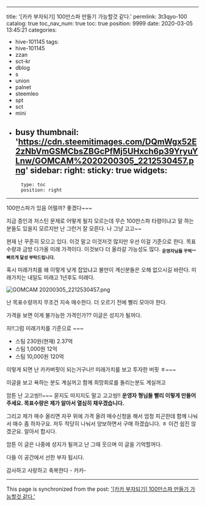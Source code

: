 
---
title: '[카카 부자되기] 100만스파 만들기  가능할것 같다.'
permlink: 3t3qyo-100
catalog: true
toc_nav_num: true
toc: true
position: 9999
date: 2020-03-05 13:45:21
categories:
- hive-101145
tags:
- hive-101145
- zzan
- sct-kr
- dblog
- s
- union
- palnet
- steemleo
- spt
- sct
- mini
- busy
thumbnail: 'https://cdn.steemitimages.com/DQmWgx52E2zNbVmGSMCbsZBGcPfMj5UHxch6p39YryuYLnw/GOMCAM%2020200305_2212530457.png'
sidebar:
    right:
        sticky: true
widgets:
    -
        type: toc
        position: right
---


100만스파가 있음 어떨까?  좋겠다~~~

지금 증인과 저스틴 문제로 어떻게 될지 모르는데
무슨 100만스파 타령이냐고 말 하는 분들도 있을지 모르지만
난 그런거 잘 모른다.   나 그냥 고고~~

현재 난 꾸준히 모으고 있다. 
이것 말고 이것저것 많지만  우선 이걸 기준으로 한다. 
목표수량과 금방 다가올 미래 가격이다. 
이것보다 더 올라갈 가능성도 많다. 
<sub> **운영자님들 꾸벅^^ 빠르게 달성 부탁드립니다.**</sub>

혹시 미래가치를 왜 이렇게 낮게 잡았냐고 불만이 계신분들은
오해 없으시길 바란다.  미래가치는 내일도 미래고 1년후도 미래다. 


![GOMCAM 20200305_2212530457.png](https://cdn.steemitimages.com/DQmWgx52E2zNbVmGSMCbsZBGcPfMj5UHxch6p39YryuYLnw/GOMCAM%2020200305_2212530457.png)

난 목표수량까지 무조건 지속 매수한다. 
더 오르기 전에 빨리 모아야 한다. 

가격을 보면 이게 불가능한 가격인가??
이글은 성지가 될꺼다.

자!!그럼 미래가치를 기준으로 ~~~
-  스팀 230원(현재)  2.37억
- 스팀 1,000원 12억
- 스팀 10,000원 120억


이렇게 되면 난 카카버핏이 되는거구나!!
미래가치를 보고 투자한 버핏 ㅎ~~~

이글을 보고 욕하는 분도 계실꺼고 
함께 희망회로를 돌리는분도 계실꺼고

암튼 난 고고씽!!~~~ 묻지도 따지지도 말고 고고씽!!
**운영자 형님들 빨리 이렇게 만들어 주세요.
목표수량은 제가 알아서 열심히 채우겠습니다.**

그리고 제가 매수 올리면 자꾸 위에 가격 올려 
매수신청을 해서 엄청 피곤한데 함께 나눠서 매수 좀 하자구요.
저두 적당히 나눠서 양보하면서 구매 하겠습니다.  ㅎ
이건 쉽진 않겠군요. 알아서 합시다. 

암튼 이 글은 나중에 성지가 될꺼고 
난 그때 웃으며 이 글을 기억할꺼다.

다들 이 공간에서 선한 부자 됩시다. 

감사하고 사랑하고 축복한다 - 카카-

- - -

This page is synchronized from the post: ['[카카 부자되기] 100만스파 만들기  가능할것 같다.'](https://steemit.com/@kibumh/3t3qyo-100)
